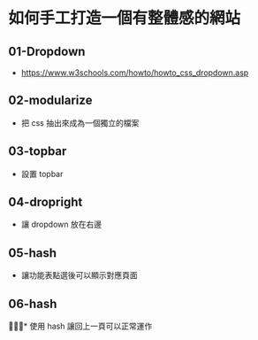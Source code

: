 # 如何手工打造一個有整體感的網站

## 01-Dropdown

* https://www.w3schools.com/howto/howto_css_dropdown.asp

## 02-modularize

* 把 css 抽出來成為一個獨立的檔案

## 03-topbar

* 設置 topbar


## 04-dropright

* 讓 dropdown 放在右邊

## 05-hash

* 讓功能表點選後可以顯示對應頁面

## 06-hash

* 使用 hash 讓回上一頁可以正常運作
